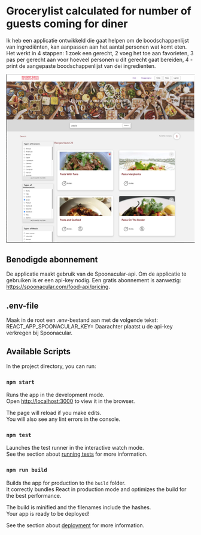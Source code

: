 # Grocerylist calculated for number of guests coming for diner

Ik heb een applicatie ontwikkeld die gaat helpen om de boodschappenlijst van ingrediënten, kan aanpassen aan het aantal personen wat komt eten. Het werkt in 4 stappen: 1 zoek een gerecht, 2 voeg het toe aan favorieten, 3 pas per gerecht aan voor hoeveel personen u dit gerecht gaat bereiden, 4 - print de aangepaste boodschappenlijst van dei ingredienten.

![](src/assets/images/website.png)

## Benodigde abonnement
De applicatie maakt gebruik van de Spoonacular-api. Om de applicatie te gebruiken is er een api-key nodig. Een gratis abonnement is aanwezig: https://spoonacular.com/food-api/pricing.

## .env-file
Maak in de root een .env-bestand aan met de volgende tekst:
REACT_APP_SPOONACULAR_KEY=
Daarachter plaatst u de api-key verkregen bij Spoonacular.


## Available Scripts

In the project directory, you can run:

### `npm start`

Runs the app in the development mode.\
Open [http://localhost:3000](http://localhost:3000) to view it in the browser.

The page will reload if you make edits.\
You will also see any lint errors in the console.

### `npm test`

Launches the test runner in the interactive watch mode.\
See the section about [running tests](https://facebook.github.io/create-react-app/docs/running-tests) for more information.

### `npm run build`

Builds the app for production to the `build` folder.\
It correctly bundles React in production mode and optimizes the build for the best performance.

The build is minified and the filenames include the hashes.\
Your app is ready to be deployed!

See the section about [deployment](https://facebook.github.io/create-react-app/docs/deployment) for more information.
